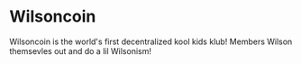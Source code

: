 # Wilsoncoin
Wilsoncoin is the world's first decentralized kool kids klub! Members Wilson themsevles out and do a lil Wilsonism!
